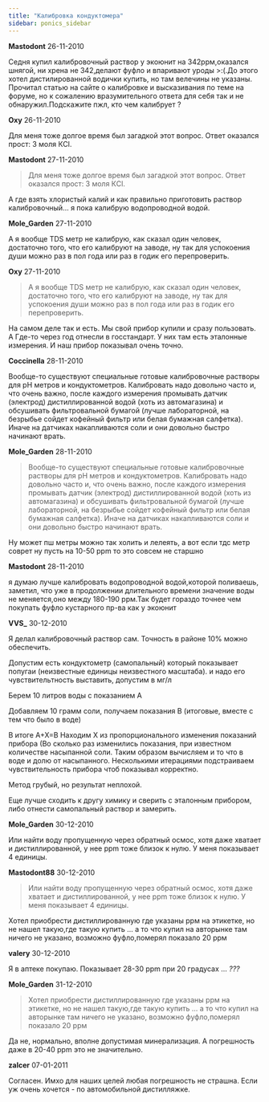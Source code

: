 ```yaml
---
title: "Калибровка кондуктомера"
sidebar: ponics_sidebar
---
```


**Mastodont** 26-11-2010

 Седня купил калибровочный раствор у экоюнит на 342ррм,оказался шнягой, ни хрена не 342,делают фуфло и впаривают уроды &gt;:(.До этого хотел дистилированной водички купить, но там велечины не указаны. Прочитал статью на сайте о калибровке и высказивания по теме на форуме, но к сожалению вразумительного ответа для себя так и не обнаружил.Подскажите пжл, кто чем калибрует ?


**Oxy** 26-11-2010

Для меня тоже долгое время был загадкой этот вопрос. Ответ оказался прост: 3 моля КCl.


**Mastodont** 27-11-2010

> Для меня тоже долгое время был загадкой этот вопрос. Ответ оказался прост: 3 моля КCl.

 

А где взять хлористый калий и как правильно приготовить раствор калибровочный... я пока калибрую водопроводной водой.


**Mole_Garden** 27-11-2010

А я вообще TDS метр не калибрую, как сказал один человек, достаточно того, что его калибруют на заводе, ну так для успокоения души можно раз в пол года или раз в годик его перепроверить.


**Oxy** 27-11-2010

> А я вообще TDS метр не калибрую, как сказал один человек, достаточно того, что его калибруют на заводе, ну так для успокоения души можно раз в пол года или раз в годик его перепроверить.

На самом деле так и есть. Мы свой прибор купили и сразу пользовать. А Где-то через год отнесли в госстандарт. У них там есть эталонные измерения. И наш прибор показывал очень точно.


**Coccinella** 28-11-2010

Вообще-то существуют специальные готовые калибровочные растворы для рН метров и кондуктометров. Калибровать надо довольно часто и, что очень важно, после каждого измерения промывать датчик (электрод) дистиллированной водой (хоть из автомагазина) и обсушивать фильтровальной бумагой (лучше лабораторной, на безрыбье сойдет кофейный фильтр или белая бумажная салфетка). Иначе на датчиках накапливаются соли и они довольно быстро начинают врать.


**Mole_Garden** 28-11-2010

> Вообще-то существуют специальные готовые калибровочные растворы для рН метров и кондуктометров. Калибровать надо довольно часто и, что очень важно, после каждого измерения промывать датчик (электрод) дистиллированной водой (хоть из автомагазина) и обсушивать фильтровальной бумагой (лучше лабораторной, на безрыбье сойдет кофейный фильтр или белая бумажная салфетка). Иначе на датчиках накапливаются соли и они довольно быстро начинают врать.

Ну может пш метры можно так холить и лелеять, а вот если тдс метр соврет ну пусть на 10-50 ppm то это совсем не старшно


**Mastodont** 28-11-2010

 я думаю лучше калибровать водопроводной водой,которой поливаешь, заметил, что уже в продолжении длительного времени значение воды не меняется,оно между 180-190 ррм.Так будет гораздо точнее чем покупать фуфло кустарного пр-ва как у экоюнит


**VVS_** 30-12-2010

Я делал калибровочный раствор сам. Точность в районе 10% можно обеспечить.

Допустим есть кондуктометр (самопальный) который показывает попугаи (неизвестные единицы неизвестного масштаба). и надо его чувствительтность выставить, допустим в мг/л

Берем 10 литров воды с показанием А

Добавляем 10 грамм соли, получаем показания В (итоговые, вместе с тем что было в воде)

В итоге А+Х=В Находим Х из пропорционального изменения показаний прибора (Во сколько раз изменились показания, при известном количестве насыпанной соли. Таким образом вычисляем и то что в воде и долю от насыпанного. Несколькими итерациями подстраиваем чувствительность прибора чтоб показывал корректно. 

Метод грубый, но результат неплохой.

Еще лучше сходить к другу химику и сверить с эталонным прибором, либо отнести самопальный раствор и замерить.


**Mole_Garden** 30-12-2010

Или найти воду пропущенную через обратный осмос, хотя даже хватает и дистиллированной, у нее ppm тоже близок к нулю. У меня показывает 4 единицы.


**Mastodont88** 30-12-2010

> Или найти воду пропущенную через обратный осмос, хотя даже хватает и дистиллированной, у нее ppm тоже близок к нулю. У меня показывает 4 единицы.

Хотел приобрести дистиллированную где указаны ррм на этикетке, но не нашел такую,где такую купить ... а то что купил на авторынке там ничего не указано, возможно фуфло,померял показало 20 ррм 


**valery** 30-12-2010

Я в аптеке покупаю. Показывает 28-30 ppm при 20 градусах ... *???*


**Mole_Garden** 31-12-2010

> Хотел приобрести дистиллированную где указаны ррм на этикетке, но не нашел такую,где такую купить ... а то что купил на авторынке там ничего не указано, возможно фуфло,померял показало 20 ррм 

Да не, нормально, вполне допустимая минерализация. А погрешность даже в 20-40 ppm это не значительно.


**zalcer** 07-01-2011

Согласен. Имхо для наших целей любая погрешность не страшна. Если уж очень хочется - по автомобильной дистилляжке. 


